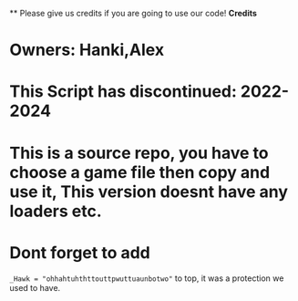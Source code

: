 ** Please give us credits if you are going to use our code!
**Credits**
# Owners: Hanki,Alex
# This Script has discontinued: 2022-2024
# This is a source repo, you have to choose a game file then copy and use it, This version doesnt have any loaders etc.
# Dont forget to add
``` _Hawk = "ohhahtuhthttouttpwuttuaunbotwo" ``` 
to top, it was a protection we used to have.

